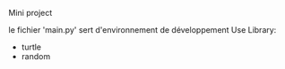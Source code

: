 Mini project

le fichier 'main.py' sert d'environnement de développement 
Use Library:
- turtle
- random
